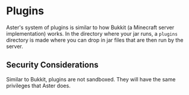 # Plugins

Aster's system of plugins is similar to how Bukkit (a Minecraft server implementation) works. In the directory where your jar runs, a `plugins` directory is made where you can drop in jar files that are then run by the server.

## Security Considerations

Similar to Bukkit, plugins are not sandboxed. They will have the same privileges that Aster does.